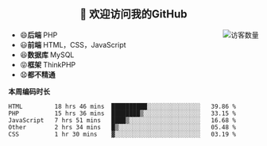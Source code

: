<h2 align="center">👋 欢迎访问我的GitHub</h2>


<img align='right' src="https://profile-counter.glitch.me/declandragon/count.svg" alt="访客数量"/>

- 😄**后端** PHP
- 😃**前端** HTML，CSS，JavaScript
- 😆**数据库** MySQL
- 😝**框架** ThinkPHP
- 😧**都不精通**



**本周编码时长**

<!--START_SECTION:waka-->

```text
HTML         18 hrs 46 mins  ██████████░░░░░░░░░░░░░░░   39.86 %
PHP          15 hrs 36 mins  ████████▒░░░░░░░░░░░░░░░░   33.15 %
JavaScript   7 hrs 51 mins   ████▒░░░░░░░░░░░░░░░░░░░░   16.68 %
Other        2 hrs 34 mins   █▒░░░░░░░░░░░░░░░░░░░░░░░   05.48 %
CSS          1 hr 30 mins    ▓░░░░░░░░░░░░░░░░░░░░░░░░   03.19 %
```

<!--END_SECTION:waka-->



<!--
**declandragon/declandragon** is a ✨ _special_ ✨ repository because its `README.md` (this file) appears on your GitHub profile.

Here are some ideas to get you started:

- 🔭 I’m currently working on ...
- 🌱 I’m currently learning ...
- 👯 I’m looking to collaborate on ...
- 🤔 I’m looking for help with ...
- 💬 Ask me about ...
- 📫 How to reach me: ...
- 😄 Pronouns: ...
- ⚡ Fun fact: ...
-->
